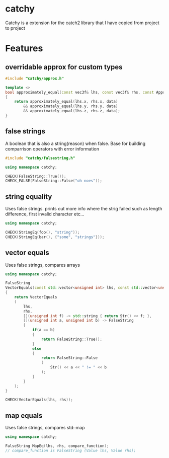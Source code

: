 # catchy
Catchy is a extension for the catch2 library that I have copied from project to project

# Features

## overridable approx for custom types

```cpp
#include "catchy/approx.h"

template <>
bool approximately_equal(const vec3f& lhs, const vec3f& rhs, const ApproxData& data)
{
    return approximately_equal(lhs.x, rhs.x, data)
        && approximately_equal(lhs.y, rhs.y, data)
        && approximately_equal(lhs.z, rhs.z, data);
}
```

## false strings

A boolean that is also a string(reason) when false. Base for building comparrison operators with error information

```cpp
#include "catchy/falsestring.h"

using namespace catchy;

CHECK(FalseString::True());
CHECK_FALSE(FalseString::False("oh noes"));
```

## string equality

Uses false strings. prints out more info where the strig failed such as length difference, first invalid character etc...

```cpp
using namespace catchy;

CHECK(StringEq(foo(), "string"));
CHECK(StringEq(bar(), {"some", "strings"}));
```

## vector equals

Uses false strings, compares arrays

```cpp
using namespace catchy;

FalseString
VectorEquals(const std::vector<unsigned int> lhs, const std::vector<unsigned int>& rhs)
{
    return VectorEquals
    (
        lhs,
        rhs,
        [](unsigned int f) -> std::string { return Str() << f; },
        [](unsigned int a, unsigned int b) -> FalseString
        {
            if(a == b)
            {
                return FalseString::True();
            }
            else
            {
                return FalseString::False
                (
                    Str() << a << " != " << b
                );
            }
        }
    );
}

CHECK(VectorEquals(lhs, rhs));
```

## map equals

Uses false strings, compares std::map

```cpp
using namespace catchy;

FalseString MapEq(lhs, rhs, compare_function);
// compare_function is FalseString (Value lhs, Value rhs);
```

